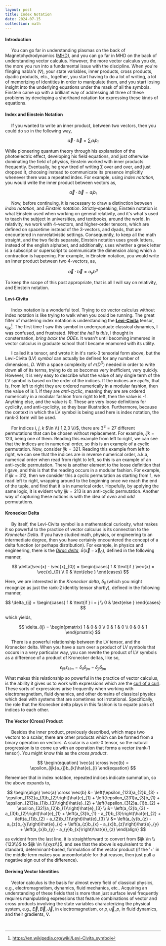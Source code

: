 ```yaml
---
layout: post
title: Index Notation
date: 2024-07-15
collection: math
---
```

#### Introduction
&nbsp;&nbsp;&nbsp;&nbsp; You can go far in understanding plasmas on the back of Magnetohydrodynamics ([MHD](../phys/2024-07-15_mhd)), and you can go far in MHD on the back of understanding vector calculus. However, the more vector calculus you do, the more you run into a fundamental issue with the discipline. When you're flinging nabla's ($\nabla$), your state variables, inner products, cross products, dyadic products, etc., together, you start having to do a lot of writing, a lot of memorizing of identities in order to manipulate them, and you start losing insight into the underlying equations under the mask of all the symbols. Einstein came up with a brilliant way of addressing all three of these problems by developing a shorthand notation for expressing these kinds of equations.      

#### Index and Einstein Notation
&nbsp;&nbsp;&nbsp;&nbsp; If you wanted to write an inner product, between two vectors, then you could do so in the following way,

$$
\begin{equation}
\vec{a} \cdot \vec{b} = \sum_{i} a_{i}b_{i}
\end{equation}
$$

While pioneering quantum theory through his explanation of the photoelectric effect, developing his field equations, and just otherwise dominating the field of physics, Einstein worked with inner products frequently. Eventually, he grew tired of writing $\sum$ over and over, and just dropped it, choosing instead to communicate its presence implicitly whenever there was a repeated index. For example, using *index notation*, you would write the inner product between vectors as, 

$$
\begin{equation}
\vec{a} \cdot \vec{b} = a_{i}b_{i}
\end{equation}
$$

&nbsp;&nbsp;&nbsp;&nbsp; Now, before continuing, it is necessary to draw a distinction between *index notation*, and *Einstein notation*. Strictly-speaking, Einstein notation is what Einstein used when working on general relativity, and it's what's used to teach the subject in universities, and textbooks, around the world. In relativity, we work with 4-vectors, and higher-order tensors, which are defined on spacetime instead of the 3-vectors, and dyads, that are encountered in nonrelativistic settings. Consequently, to keep all the math straight, and the two fields separate, Einstein notation uses greek letters, instead of the english alphabet, and additionally, uses whether a greek letter is a subscript or superscript to communicate the dimension along which a contraction is happening. For example, in Einstein notation, you would write an inner product between two 4-vectors, as,

$$
\begin{equation}
\vec{a} \cdot \vec{b} = a_{\mu}b^{\mu}
\end{equation}
$$

To keep the scope of this post appropriate, that is all I will say on relativity, and Einstein notation.

#### Levi-Civita
&nbsp;&nbsp;&nbsp;&nbsp; Index notation is a wonderful tool. Trying to do vector calculus without index notation is like trying to walk when you could be running. The great filter of mastering index notation is understanding the [**Levi-Civita**](https://en.wikipedia.org/wiki/Levi-Civita_symbol) tensor, $\epsilon_{ijk}$[^1]. The first time I saw this symbol in undergraduate classical dynamics, I was confused, and frustrated. *What the hell is this*, I thought in consternation, *bring back the ODEs*. It wasn't until becoming immersed in vector calculus in graduate school that I became enamored with its utility. 

&nbsp;&nbsp;&nbsp;&nbsp; I called it a tensor, and wrote it in it's rank-3 tensorial form above, but the Levi-Civita (LV) *symbol* can actually be defined for any number of dimensions, $D$. With a space complexity of $\mathcal{O}(D^{D})$ needed in order to write down all of its terms, trying to do so becomes very inefficient, very quickly. However, it is very easy to describe what the value of any single term of the LV symbol is based on the order of the indices. If the indices are *cyclic*, that is, from left to right they are ordered numerically in a modular fashion, then the value of is 1. If they are *anti-cyclic*, meaning they are are ordered numerically in a modular fashion from right to left, then the value is -1. Anything else, and the value is 0. These are very loose definitions for cyclicity, and anti-cyclicity, so they bear illustration. Furthermore, because the context in which the LV symbol is being used here is index notation, the rank-3 form will be used.

&nbsp;&nbsp;&nbsp;&nbsp; For indices $i$, $j$, $k$ $\in \\{ 1,2,3 \\}$, there are $3^3 = 27$ different permutations that can be chosen without replacement. For example, $ijk = 123$, being one of them. Reading this example from left to right, we can see that the indices are in numerical order, so this is an example of a cyclic permutation. Now, consider $ijk = 321$. Reading this example from left to right, we can see that the indices are in reverse numerical order, a.k.a, numerical order when read from right to left, so this is an example of an anti-cyclic permutation. There is another element to the loose definition that I gave, and this is that the reading occurs in a modular fashion. For example, if $ijk = 312$, then we consider this a cyclic permutation as starting from 1, we read left to right, wrapping around to the beginning once we reach the end of the tuple, and find that it is in numerical order. Hopefully, by applying the same logic, it is evident why $ijk = 213$ is an anti-cyclic permutation. Another way of capturing these notions is with the idea of *even* and *odd* permutations.

#### Kronecker Delta
&nbsp;&nbsp;&nbsp;&nbsp; By itself, the Levi-Civita symbol is a mathematical curiosity, what makes it so powerful to the practice of vector calculus is its connection to the *Kronecker Delta*. If you have studied math, physics, or engineering to an intermediate degree, then you have certainly encountered the concept of a delta function (or perhaps distribution). For example, in physics and engineering, there is the [*Dirac delta*](./2024-07-16_diracdelta), $\delta(\vec{x} - \vec{x}_{0})$, defined in the following manner,

$$
\delta(\vec{x} - \vec{x}_{0}) = \begin{cases}
    1 & \text{if } \vec{x} = \vec{x}_{0} \\
    0 & \text{else } 
\end{cases}
$$

Here, we are interested in the *Kronecker delta*, $\delta_{ij}$ (which you might recognize as just the rank-2 identity tensor shortly), defined in the following manner,

$$
\delta_{ij} = \begin{cases}
    1 & \text{if } i = j \\
    0 & \text{else }
\end{cases}
$$

which yields,

$$
\delta_{ij} = \begin{pmatrix}
    1 & 0 & 0 \\
    0 & 1 & 0 \\
    0 & 0 & 1 
\end{pmatrix}
$$

&nbsp;&nbsp;&nbsp;&nbsp; There is a powerful relationship between the LV tensor, and the Kronecker delta. When you have a sum over a product of LV symbols that occurs in a very particular way, you can rewrite the product of LV symbols as a difference of a product of Kronecker deltas, like so,

$$
\begin{equation}
\epsilon_{ijk}\epsilon_{klm} = \delta_{il}\delta_{jm} - \delta_{jl}\delta_{jm}
\end{equation}
$$

What makes this relationship so powerful in the practice of vector calculus, is the ability it gives us to work with expressions which are the [curl of a curl](../math/2024-07-16_gradients#the-curl). These sorts of expressions arise frequently when working with electromagnetism, fluid dynamics, and other domains of classical physics which deal with systems that are sometimes not irrotational. Specifically, the role that the Kronecker delta plays in this fashion is to equate pairs of indices to each other.         

#### The Vector (Cross) Product
&nbsp;&nbsp;&nbsp;&nbsp; Besides the inner product, previously described, which maps two vectors to a scalar, there are other products which can be formed from a binary operation on vectors. A scalar is a rank-0 tensor, so the natural progression is to come up with an operation that forms a vector (rank-1 tensor). You might know this as the *cross product*. 

$$
\begin{equation}
\vec{a} \cross \vec{b} = \epsilon_{ijk}a_{j}b_{k}\hat{e}_{i}
\end{equation}
$$

Remember that in index notation, repeated indices indicate summation, so the above expands to,

$$
\begin{align}
\vec{a} \cross \vec{b} &= \left(\epsilon_{123}a_{2}b_{3} + \epsilon_{132}a_{3}b_{2}\right)\hat{e}_{1} 
                            + \left(\epsilon_{231}a_{3}b_{1} + \epsilon_{213}a_{1}b_{3}\right)\hat{e}_{2}
                            + \left(\epsilon_{312}a_{1}b_{2} + \epsilon_{321}a_{2}b_{1}\right)\hat{e}_{3} \\
                    &= \left(a_{2}b_{3} - a_{3}b_{2}\right)\hat{e}_{1} 
                        + \left(a_{3}b_{1} - a_{1}b_{3}\right)\hat{e}_{2}
                        + \left(a_{1}b_{2} - a_{2}b_{1}\right)\hat{e}_{3} \\
                    &= \left(a_{y}b_{z} - a_{z}b_{y}\right)\hat{e}_{x} 
                        + \left(a_{z}b_{x} - a_{x}b_{z}\right)\hat{e}_{y}
                        + \left(a_{x}b_{y} - a_{y}b_{x}\right)\hat{e}_{z}
\end{align}
$$

as evident from the last line, it is straightforward to convert from $ijk \in \\{123\\}$ to $ijk \in \\{xyz\\}$, and see that the above is equivalent to the standard, determinant-based, formulation of the vector product (if the '+' in the middle term makes you uncomfortable for that reason, then just pull a negative sign out of the difference).   

#### Deriving Vector Identities
&nbsp;&nbsp;&nbsp;&nbsp; Vector calculus is the basis for almost every field of classical physics, e.g., electromagnetism, dynamics, fluid mechanics, etc.. Acquiring an understanding of these fields that is more than just surface level frequently requires manipulating expressions that feature combinations of vector and cross products involving the state variables characterizing the physical system, e.g., $\vec{E}, \vec{B}, \vec{J}$, in electromagnetism, or $\rho, \vec{u}, p$, in fluid dynamics, and their gradients, $\nabla$. 

&nbsp;&nbsp;&nbsp;&nbsp; 


<!-- References -->
[^1]: https://en.wikipedia.org/wiki/Levi-Civita_symbol